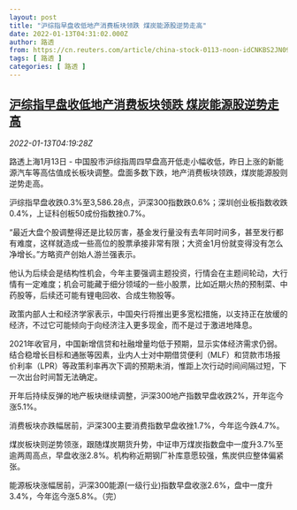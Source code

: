 ```yaml
---
layout: post
title: "沪综指早盘收低地产消费板块领跌 煤炭能源股逆势走高"
date: 2022-01-13T04:31:02.000Z
author: 路透
from: https://cn.reuters.com/article/china-stock-0113-noon-idCNKBS2JN096
tags: [ 路透 ]
categories: [ 路透 ]
---
```

<!--1642048262000-->
[沪综指早盘收低地产消费板块领跌 煤炭能源股逆势走高](https://cn.reuters.com/article/china-stock-0113-noon-idCNKBS2JN096)
------

<div>
<div><i>2022-01-13T04:19:28Z</i></div><p>路透上海1月13日 - 中国股市沪综指周四早盘高开低走小幅收低，昨日上涨的新能源汽车等高估值成长板块调整。盘面多数下跌，地产消费板块领跌，煤炭能源股则逆势走高。</p><p>沪综指早盘收跌0.3%至3,586.28点，沪深300指数跌0.6%；深圳创业板指数收跌0.4%，上证科创板50成份指数挫0.7%。</p><p>“最近大盘个股调整得还是比较厉害，基金发行量没有去年同时间多，甚至发行都有难度，这样就造成一些高位的股票承接非常有限；大资金1月份就变得没有怎么净增长。”方略资产创始人游兰强表示。</p><p>他认为后续会是结构性机会，今年主要强调主题投资，行情会在主题间轮动，大行情有一定难度；机会可能藏于细分领域的一些小股票，比如近期火热的预制菜、中药股等，后续还可能有锂电回收、合成生物股等。</p><p>政策内部人士和经济学家表示，中国央行将推出更多宽松措施，以支持正在放缓的经济，不过它可能倾向于向经济注入更多现金，而不是过于激进地降息。</p><p>2021年收官月，中国新增信贷和社融增量均低于预期，显示实体经济需求仍弱。结合稳增长目标和通胀等因素，业内人士对中期借贷便利（MLF）和贷款市场报价利率（LPR）等政策利率再次下调的预期未消，惟距上次行动时间间隔过短，下一次出台时间暂无法确定。</p><p>开年后持续反弹的地产板块继续调整，沪深300地产指数早盘收跌2%，开年迄今涨5.1%。</p><p>消费板块亦跌幅居前，沪深300主要消费指数早盘收挫1.7%，今年迄今跌4.7%。</p><p>煤炭板块则逆势领涨，跟随煤炭期货升势，中证申万煤炭指数盘中一度升3.7%至逾两周高点，早盘收涨2.8%。机构称近期钢厂补库意愿较强，焦炭供应整体偏紧张。</p><p>能源板块涨幅居前，沪深300能源(一级行业)指数早盘收涨2.6%，盘中一度升3.4%，今年迄今涨5.8%。（完）</p>
</div>
